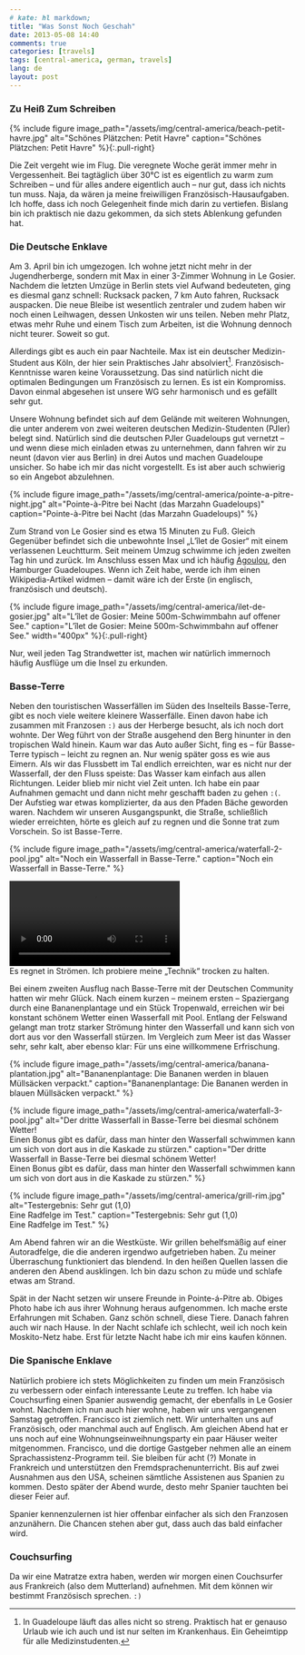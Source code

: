 ```yaml
---
# kate: hl markdown;
title: "Was Sonst Noch Geschah"
date: 2013-05-08 14:40
comments: true
categories: [travels]
tags: [central-america, german, travels]
lang: de
layout: post
---
```



### Zu Heiß Zum Schreiben


{% include figure image_path="/assets/img/central-america/beach-petit-havre.jpg" alt="Schönes Plätzchen: Petit Havre" caption="Schönes Plätzchen: Petit Havre" %}{:.pull-right}

Die Zeit vergeht wie im Flug. Die veregnete Woche gerät immer mehr in Vergessenheit.
Bei tagtäglich über 30°C ist es eigentlich zu warm zum Schreiben – und für alles
andere eigentlich auch – nur gut, dass ich nichts tun muss. Naja, da wären ja
meine freiwilligen Französisch-Hausaufgaben. Ich hoffe, dass ich noch Gelegenheit
finde mich darin zu vertiefen. Bislang bin ich praktisch nie dazu gekommen, da
sich stets Ablenkung gefunden hat.

<!--more-->

### Die Deutsche Enklave

Am 3. April bin ich umgezogen. Ich wohne jetzt nicht mehr in der Jugendherberge,
sondern mit Max in einer 3-Zimmer Wohnung in Le Gosier. Nachdem die letzten
Umzüge in Berlin stets viel Aufwand bedeuteten, ging es diesmal ganz schnell:
Rucksack packen, 7 km Auto fahren, Rucksack auspacken. Die neue Bleibe ist wesentlich
zentraler und zudem haben wir noch einen Leihwagen, dessen Unkosten wir uns teilen.
Neben mehr Platz, etwas mehr Ruhe und einem Tisch zum Arbeiten, ist die Wohnung
dennoch nicht teurer. Soweit so gut.

Allerdings gibt es auch ein paar Nachteile. Max ist ein deutscher Medizin-Student
aus Köln, der hier sein Praktisches Jahr absolviert[^1]. Französisch-Kenntnisse
waren keine Voraussetzung. Das sind natürlich nicht die optimalen Bedingungen um
Französisch zu lernen. Es ist ein Kompromiss. Davon einmal abgesehen ist unsere WG
sehr harmonisch und es gefällt sehr gut.

Unsere Wohnung befindet sich auf dem Gelände mit weiteren Wohnungen, die unter
anderem von zwei weiteren deutschen Medizin-Studenten (PJler) belegt sind.
Natürlich sind die deutschen PJler Guadeloups gut vernetzt – und wenn diese mich einladen
etwas zu unternehmen, dann fahren wir zu neunt (davon vier aus Berlin) in drei Autos und machen Guadeloupe
unsicher. So habe ich mir das nicht vorgestellt. Es ist aber auch schwierig so ein
Angebot abzulehnen.

{% include figure image_path="/assets/img/central-america/pointe-a-pitre-night.jpg" alt="Pointe-à-Pitre bei Nacht (das Marzahn Guadeloups)" caption="Pointe-à-Pitre bei Nacht (das Marzahn Guadeloups)" %}

[^1]: In Guadeloupe läuft das alles nicht so streng. Praktisch hat er genauso
      Urlaub wie ich auch und ist nur selten im Krankenhaus. Ein Geheimtipp für
      alle Medizinstudenten.

Zum Strand von Le Gosier sind es etwa 15 Minuten zu Fuß. Gleich Gegenüber befindet
sich die unbewohnte Insel „L’îlet de Gosier“ mit einem verlassenen Leuchtturm.
Seit meinem Umzug schwimme ich jeden zweiten Tag hin und zurück. Im Anschluss
essen Max und ich häufig [Agoulou](http://lili971recette.over-blog.com/article-35815280.html),
den Hamburger Guadeloupes. Wenn ich Zeit habe, werde ich ihm einen Wikipedia-Artikel
widmen – damit wäre ich der Erste (in englisch, französisch und deutsch).

{% include figure image_path="/assets/img/central-america/ilet-de-gosier.jpg" alt="L’îlet de Gosier: Meine 500m-Schwimmbahn auf offener See." caption="L’îlet de Gosier: Meine 500m-Schwimmbahn auf offener See." width="400px" %}{:.pull-right}

Nur, weil jeden Tag Strandwetter ist, machen wir natürlich immernoch häufig
Ausflüge um die Insel zu erkunden.

### Basse-Terre

Neben den touristischen Wasserfällen im Süden des Inselteils Basse-Terre, gibt
es noch viele weitere kleinere Wasserfälle. Einen davon habe ich zusammen mit
Franzosen `:)` aus der Herberge besucht, als ich noch dort wohnte. Der Weg führt
von der Straße ausgehend den Berg hinunter in den tropischen Wald hinein. Kaum
war das Auto außer Sicht, fing es – für Basse-Terre typisch – leicht zu regnen an.
Nur wenig später goss es wie aus Eimern. Als wir das Flussbett im Tal endlich
erreichten, war es nicht nur der Wasserfall, der den Fluss speiste: Das Wasser
kam einfach aus allen Richtungen. Leider blieb mir nicht viel Zeit unten. Ich habe
ein paar Aufnahmen gemacht und dann nicht mehr geschafft baden zu gehen `:(`.
Der Aufstieg war etwas komplizierter, da aus den Pfaden Bäche geworden waren. Nachdem
wir unseren Ausgangspunkt, die Straße, schließlich wieder erreichten, hörte es
gleich auf zu regnen und die Sonne trat zum Vorschein. So ist Basse-Terre.

{% include figure image_path="/assets/img/central-america/waterfall-2-pool.jpg" alt="Noch ein Wasserfall in Basse-Terre." caption="Noch ein Wasserfall in Basse-Terre." %}

<div class="thumbnail" markdown="0" style="width: 690px">
<video controls="controls">
  <source src="/images/central-america/waterfall-2.webm" type="video/webm"/>
  Installiere Firefox oder einen anderen webm-kompatiblen Browser um das Video
  direkt zu sehen. <a href="/images/central-america/waterfall-2.webm">Hier</a>
  herunterladen.
</video>
<div class="caption">Es regnet in Strömen. Ich probiere meine „Technik“ trocken zu halten.</div>
</div>

Bei einem zweiten Ausflug nach Basse-Terre mit der Deutschen Community hatten wir
mehr Glück. Nach einem kurzen – meinem ersten – Spaziergang durch eine Bananenplantage
und ein Stück Tropenwald, erreichen wir bei konstant schönem Wetter einen Wasserfall
mit Pool. Entlang der Felswand gelangt man trotz starker Strömung hinter den Wasserfall
und kann sich von dort aus vor den Wasserfall stürzen. Im Vergleich zum Meer ist
das Wasser sehr, sehr kalt, aber ebenso klar: Für uns eine willkommene Erfrischung.

{% include figure image_path="/assets/img/central-america/banana-plantation.jpg" alt="Bananenplantage: Die Bananen werden in blauen Müllsäcken verpackt." caption="Bananenplantage: Die Bananen werden in blauen Müllsäcken verpackt." %}

{% include figure image_path="/assets/img/central-america/waterfall-3-pool.jpg" alt="Der dritte Wasserfall in Basse-Terre bei diesmal schönem Wetter! <br/> Einen Bonus gibt es dafür, dass man hinter den Wasserfall schwimmen kann um sich von dort aus in die Kaskade zu stürzen." caption="Der dritte Wasserfall in Basse-Terre bei diesmal schönem Wetter! <br/> Einen Bonus gibt es dafür, dass man hinter den Wasserfall schwimmen kann um sich von dort aus in die Kaskade zu stürzen." %}

{% include figure image_path="/assets/img/central-america/grill-rim.jpg" alt="Testergebnis: Sehr gut (1,0) <br/> Eine Radfelge im Test." caption="Testergebnis: Sehr gut (1,0) <br/> Eine Radfelge im Test." %}

Am Abend fahren wir an die Westküste. Wir grillen behelfsmäßig auf einer Autoradfelge,
die die anderen irgendwo aufgetrieben haben. Zu meiner Überraschung funktioniert das
blendend. In den heißen Quellen lassen die anderen den Abend ausklingen. Ich bin dazu
schon zu müde und schlafe etwas am Strand.

Spät in der Nacht setzen wir unsere Freunde in Pointe-á-Pitre ab. Obiges Photo
habe ich aus ihrer Wohnung heraus aufgenommen. Ich mache erste Erfahrungen mit Schaben.
Ganz schön schnell, diese Tiere. Danach fahren auch wir nach Hause. In der Nacht
schlafe ich schlecht, weil ich noch kein Moskito-Netz habe. Erst für letzte Nacht
habe ich mir eins kaufen können.

### Die Spanische Enklave

Natürlich probiere ich stets Möglichkeiten zu finden um mein Französisch zu verbessern
oder einfach interessante Leute zu treffen. Ich habe via Couchsurfing einen Spanier
auswendig gemacht, der ebenfalls in Le Gosier wohnt. Nachdem ich nun auch hier
wohne, haben wir uns vergangenen Samstag getroffen. Francisco ist ziemlich nett.
Wir unterhalten uns auf Französisch, oder manchmal auch auf Englisch. Am gleichen
Abend hat er uns noch auf eine Wohnungseinweihnungsparty ein paar Häuser weiter mitgenommen. Francisco,
und die dortige Gastgeber nehmen alle an einem Sprachassistenz-Programm teil. Sie
bleiben für acht (?) Monate in Frankreich und unterstützen den Fremdsprachenunterricht.
Bis auf zwei Ausnahmen aus den USA, scheinen sämtliche Assistenen aus Spanien zu kommen.
Desto später der Abend wurde, desto mehr Spanier tauchten bei dieser Feier auf.

Spanier kennenzulernen ist hier offenbar einfacher als sich den Franzosen anzunähern.
Die Chancen stehen aber gut, dass auch das bald einfacher wird.

### Couchsurfing

Da wir eine Matratze extra haben, werden wir morgen einen Couchsurfer aus Frankreich
(also dem Mutterland) aufnehmen. Mit dem können wir bestimmt Französisch sprechen.
`:)`
